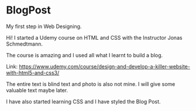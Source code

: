 # BlogPost
My first step in Web Designing.

Hi! I started a Udemy course on HTML and CSS with the Instructor Jonas Schmedtmann. 

The course is amazing and I used all what I learnt to build a blog.

Link: https://www.udemy.com/course/design-and-develop-a-killer-website-with-html5-and-css3/ 

The entire text is blind text and photo is also not mine. I will give some valuable text maybe later.

I have also started learning CSS and I have styled the Blog Post.
